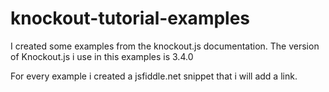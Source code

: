 # knockout-tutorial-examples

I created some examples from the knockout.js documentation. The version of Knockout.js i use in this examples is 3.4.0

For every example i created a jsfiddle.net snippet that i will add a link.


